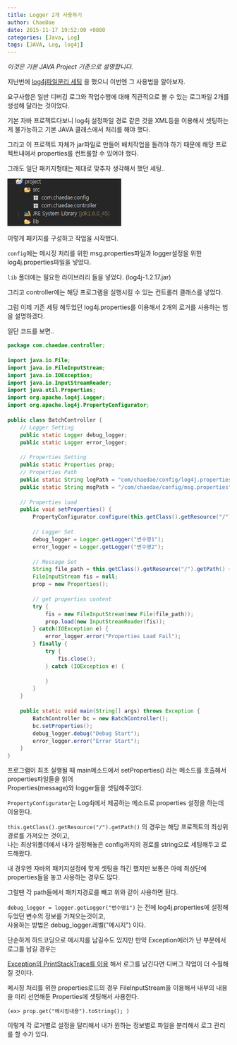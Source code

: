 ```yaml
---
title: Logger 2개 사용하기
author: ChaeDae
date: 2015-11-17 19:52:00 +0800
categories: [Java, Log]
tags: [JAVA, Log, log4j]
---
```


_이것은 기본 JAVA Project 기준으로 설명합니다._  
  
  
지난번에 [log4j파일분리 세팅](/posts/Log4j-로그파일-분리) 을 했으니 이번엔 그 사용법을 알아보자.  
  
  
요구사항은 일반 디버깅 로그와 작업수행에 대해 직관적으로 볼 수 있는 로그파일 2개를 생성해 달라는 것이었다.  
  
  
기본 자바 프로젝트다보니 log4j 설정파일 경로 같은 것을 XML등을 이용해서 셋팅하는게 불가능하고 기본 JAVA 클래스에서 처리를 해야 했다.  
  
  
그리고 이 프로젝트 자체가 jar파일로 만들어 배치작업을 돌려야 하기 때문에 해당 프로젝트내에서 properties를 컨트롤할 수 있어야 했다.  
  
  
그래도 일단 패키지형태는 제대로 맞추자 생각해서 했던 세팅..

![Logger2 Settings](/assets/img/posts/20151117-logger.png)
    
이렇게 패키지를 구성하고 작업을 시작했다.  
  
  
`config`에는 메시징 처리를 위한 msg.properties파일과 logger설정을 위한 log4j.properties파일을 넣었다.  
  
  
`lib` 폴더에는 필요한 라이브러리 들을 넣었다. (log4j-1.2.17.jar)  
  
  
그리고 controller에는 해당 프로그램을 실행시킬 수 있는 컨트롤러 클래스를 넣었다.  
  
  
그럼 이제 기존 세팅 해두었던 log4j.properties를 이용해서 2개의 로거를 사용하는 법을 설명하겠다.  
  
  
일단 코드를 보면..

```java
package com.chaedae.controller;

import java.io.File; 
import java.io.FileInputStream; 
import java.io.IOException; 
import java.io.InputStreamReader; 
import java.util.Properties; 
import org.apache.log4j.Logger; 
import org.apache.log4j.PropertyConfigurator;

public class BatchController { 
    // Logger Setting 
    public static Logger debug_logger; 
    public static Logger error_logger; 

    // Properties Setting 
    public static Properties prop; 
    // Properties Path 
    public static String logPath = "com/chaedae/config/log4j.properties"; 
    public static String msgPath = "/com/chaedae/config/msg.properties"; 

    // Properties load 
    public void setProperties() { 
        PropertyConfigurator.configure(this.getClass().getResource("/").getPath() + logPath); 

        // Logger Set 
        debug_logger = Logger.getLogger("변수명1"); 
        error_logger = Logger.getLogger("변수명2"); 

        // Message Set 
        String file_path = this.getClass().getResource("/").getPath() + msgPath; 
        FileInputStream fis = null; 
        prop = new Properties(); 

        // get properties content 
        try { 
            fis = new FileInputStream(new File(file_path)); 
            prop.load(new InputStreamReader(fis)); 
        } catch(IOException e) { 
            error_logger.error("Properties Load Fail"); 
        } finally { 
            try { 
                fis.close();
            } catch (IOException e) {

            } 
        } 
    } 

    public static void main(String[] args) throws Exception { 
        BatchController bc = new BatchController();
        bc.setProperties(); 
        debug_logger.debug("Debug Start");
        error_logger.error("Error Start"); 
    } 
}
```

프로그램이 최초 실행될 때 main메소드에서 setProperties() 라는 메소드를 호출해서 properties파일들을 읽어  
Properties(message)와 logger들을 셋팅해주었다.  
  
  
`PropertyConfigurator`는 Log4j에서 제공하는 메소드로 properties 설정을 하는데 이용한다.  
  
  
`this.getClass().getResource("/").getPath()` 의 경우는 해당 프로젝트의 최상위 경로를 가져오는 것이고,  
나는 최상위폴더에서 내가 설정해놓은 config까지의 경로를 string으로 세팅해두고 로드해왔다.  
  
  
내 경우엔 자바의 패키지설정에 맞게 셋팅을 하긴 했지만 보통은 아예 최상단에 properties들을 놓고 사용하는 경우도 많다.  
  
  
그럴땐 각 path들에서 패키지경로를 빼고 위와 같이 사용하면 된다.  
  
  
`debug_logger = logger.getLogger("변수명1")` 는 전에 log4j.properties에 설정해두었던 변수의 정보를 가져오는것이고,  
사용하는 방법은 debug\_logger.레벨("메시지") 이다.  
  
  
단순하게 하드코딩으로 메시지를 남길수도 있지만 만약 Exception에러가 난 부분에서 로그를 남길 경우는  
  
  
[Exception의 PrintStackTrace를 이용](/posts/printStackTrace-String값으로-읽기) 해서 로그를 남긴다면 디버그 작업이 더 수월해 질 것이다.  
  
  
메시징 처리를 위한 properties로드의 경우 FileInputStream을 이용해서 내부의 내용을 미리 선언해둔 Properties에 셋팅해서 사용한다.

`(ex> prop.get("메시징내용").toString(); )`  
  
  
이렇게 각 로거별로 설정을 달리해서 내가 원하는 정보별로 파일을 분리해서 로그 관리를 할 수가 있다.